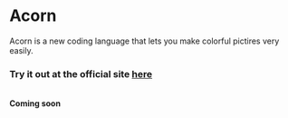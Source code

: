 # Acorn
Acorn is a new coding language that lets you make colorful pictires very easily. 

### Try it out at the official site <a href="https://lb123658.github.io/acornLanguage/" target="_blank">here</a>
<br>
<b>Coming soon</b>
<br><br><br>

